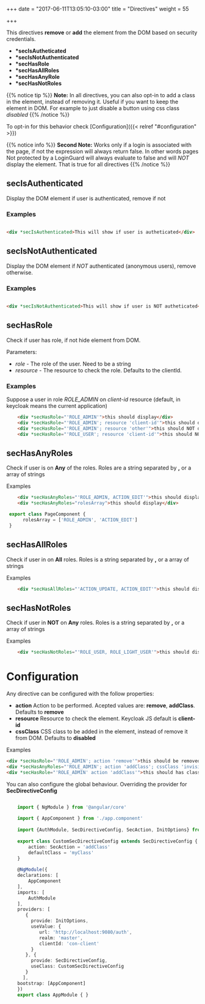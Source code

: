 +++
date = "2017-06-11T13:05:10-03:00"
title = "Directives"
weight = 55

+++


This directives **remove** or **add** the element from the DOM based on security credentials.

* __*secIsAutheticated__ 
* __*secIsNotAuthenticated__ 
* __*secHasRole__
* __*secHasAllRoles__
* __*secHasAnyRole__
* __*secHasNotRoles__

{{% notice tip %}}
**Note:** In all directives, you can also opt-in to add a class in the element, instead of removing it. Useful if you want
to keep the element in DOM. For example to just disable a button using css class _disabled_
{{% /notice %}}


To opt-in for this behavior check [Configuration]({{< relref "#configuration" >}})

{{% notice info %}}
**Second Note:** Works only if a login is associated with the page, if not the expression will always return false. 
In other words pages Not protected by a LoginGuard will always evaluate to false and will *NOT* display the element.
That is true for all directives
{{% /notice %}}

## secIsAuthenticated

Display the DOM element if user is authenticated, remove if not

### Examples

```html

<div *secIsAuthenticated>This will show if user is autheticated</div>

```
    

## secIsNotAuthenticated

Display the DOM element if _NOT_ authenticated (anonymous users), remove otherwise.

### Examples

```html

<div *secIsNotAuthenticated>This will show if user is NOT autheticated</div>

```

## secHasRole

Check if user has role, if not hide element from DOM. 

Parameters: 

* _role_ - The role of the user. Need to be a string
* _resource_ - The resource to check the role. Defaults to the clientId.


### Examples

Suppose a user in role *ROLE_ADMIN* on *client-id* resource (default, in keycloak means the current application)

```html
    <div *secHasRole="'ROLE_ADMIN'">this should display</div>
    <div *secHasRole="'ROLE_ADMIN'; resource 'client-id'">this should display</div>
    <div *secHasRole="'ROLE_ADMIN'; resource 'other'">this should NOT display</div>
    <div *secHasRole="'ROLE_USER'; resource 'client-id'">this should NOT display</div>
```
## secHasAnyRoles

Check if user is on **Any** of the roles. Roles are a string separated by **,** or a array of strings

Examples
```html
    <div *secHasAnyRoles="'ROLE_ADMIN, ACTION_EDIT'">this should display</div>
    <div *secHasAnyRoles="rolesArray">this should display</div>
```
```typescript
 export class PageComponent {
      rolesArray = ['ROLE_ADMIN', 'ACTION_EDIT']
 }
```
   

## secHasAllRoles

Check if user in on **All** roles. Roles is a string separated by **,** or a array of strings

Examples
```html
    <div *secHasAllRoles="'ACTION_UPDATE, ACTION_EDIT'">this should display</div>
```

## secHasNotRoles

Check if user in **NOT** on **Any** roles. Roles is a string separated by **,** or  a array of strings

Examples
```html
    <div *secHasNotRoles="'ROLE_USER, ROLE_LIGHT_USER'">this should display</div>
```

# Configuration

Any directive can be configured with the follow properties:

* __action__ Action to be performed. Acepted values are: __remove__, __addClass__. Defaults to __remove__
* __resource__ Resource to check the element. Keycloak JS default is __client-id__
* __cssClass__ CSS class to be added in the element, instead of remove it from DOM. Defaults to __disabled__


Examples

```html
<div *secHasRole="'ROLE_ADMIN'; action 'remove'">this should be removed</div>
<div *secHasAnyRoles="'ROLE_ADMIN'; action 'addClass'; cssClass 'invisible' ">this should has class <b>invisible</b></div>
<div *secHasRole="'ROLE_ADMIN' action 'addClass'">this should has class <b>disabled</b></div>
```

You can also configure the global behaviour. Overriding the provider for **SecDirectiveConfig**

```typescript

    import { NgModule } from '@angular/core'
    
    import { AppComponent } from './app.component'
    
    import {AuthModule, SecDirectiveConfig, SecAction, InitOptions} from "angular-spa/auth"
    
    export class CustomSecDirectiveConfig extends SecDirectiveConfig {
        action: SecAction = 'addClass'
        defaultClass = 'myClass'
    }
    
    @NgModule({
    declarations: [
        AppComponent
    ],
    imports: [
        AuthModule
    ],
    providers: [
       {
         provide: InitOptions,
         useValue: {
            url: 'http://localhost:9080/auth',
            realm: 'master',
            clientId: 'con-client'
         }
       }, {
         provide: SecDirectiveConfig,
         useClass: CustomSecDirectiveConfig
       }
      ],
    bootstrap: [AppComponent]
    })
    export class AppModule { }

```
    
    
    

